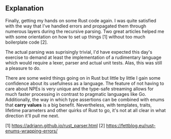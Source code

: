 ## Explanation

Finally, getting my hands on some Rust code again. I was quite satisfied
with the way that I've handled errors and propagated them through
numerous layers during the recursive parsing. Two great articles helped
me with some orientation on how to set up things [1] without too much boilerplate code [2].

The actual parsing was suprisingly trivial, I'd have expected this day's exercise to demand
at least the implementation of a rudimentary language which would require a lexer, parser and
actual unit tests. Alas, this was still a pleasure to do.

There are some weird things going on in Rust but little by little I gain some confidence about
its usefulness as a language. The feature of not having to care about NPEs is very unique
and the type-safe streaming allows for much faster processing in contrast to pragmatic languages like Go. Additionally, the way in which type assertions can be combined with enums that **carry values** is a big benefit.
Nevertheless, with templates, traits, lifetime parameters and other quirks of Rust to go, it's not at all
clear in what direction it'll pull me next.

[1] https://adriann.github.io/rust_parser.html
[2] https://fettblog.eu/rust-enums-wrapping-errors/
